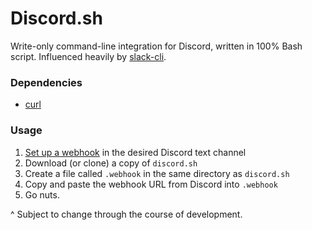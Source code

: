 # Discord.sh

Write-only command-line integration for Discord, written in 100% Bash script. Influenced heavily by [slack-cli]().

### Dependencies

- [curl]()

### Usage

1. [Set up a webhook][webhook] in the desired Discord text channel
2. Download (or clone) a copy of `discord.sh`
3. Create a file called `.webhook` in the same directory as `discord.sh`
4. Copy and paste the webhook URL from Discord into `.webhook`
5. Go nuts.

^ Subject to change through the course of development.

[slack-cli]: https://github.com/rockymadden/slack-cli/
[curl]: https://curl.haxx.se/
[webhook]: https://support.discordapp.com/hc/en-us/articles/228383668-Intro-to-Webhooks
